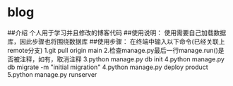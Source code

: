# blog
##介绍
    个人用于学习并且修改的博客代码
##使用说明：
    使用需要自己加载数据库，因此步骤也将围绕数据库
##使用步骤：
    在终端中输入以下命令(已经关联上remote分支)
    1.git pull origin main
    2.检查manage.py最后一行manage.run()是否被注释，如有，取消注释
    3.python manage.py db init
    4.python manage.py db migrate -m "initial migration"
    4.python manage.py deploy product
    5.python manage.py runserver